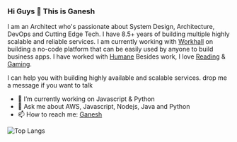 ### Hi Guys 👋 This is Ganesh

 I am an Architect who's passionate about System Design, Architecture, DevOps and Cutting Edge Tech. I have 8.5+ years of building multiple highly scalable and reliable services. I am currently working with [Workhall](https://workhall.com/) on building a no-code platform that can be easily used by anyone to build business apps. I have worked with [Humane](https://thehumane.life/) Besides work, I love [Reading](https://www.goodreads.com/beingganesh) & [Gaming](https://psnprofiles.com/Ganeshraja10).

I can help you with building highly available and scalable services. drop me a message if you want to talk

- 🔭 I’m currently working on Javascript & Python
- 💬 Ask me about AWS, Javascript, Nodejs, Java and Python
- 📫 How to reach me: [Ganesh](https://twitter.com/ganeshrajadev)

![Top Langs](https://github-readme-stats.vercel.app/api/top-langs/?username=ganeshrajadev&theme=radical)
